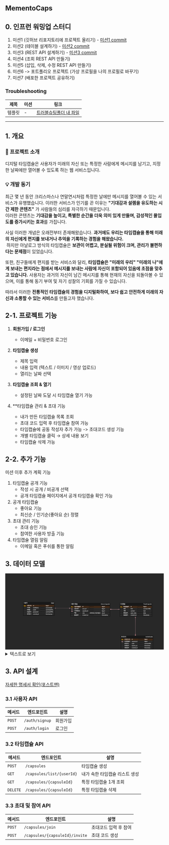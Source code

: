 ## MementoCaps
## 0. 인프런 워밍업 스터디
1. 미션1 (깃허브 리포지토리에 프로젝트 올리기) - [미션1 commit](https://github.com/bangtori/MementoCaps/commit/588df081eaba906b24d0d68896a6d7c7e4ecc135)
2. 미션2 (테이블 설계하기) - [미션2 commit](https://github.com/bangtori/MementoCaps/commit/d6212fff10a175fe9721ed6332a4f8465ac68054)
3. 미션3 (REST API 설계하기) - [미션3 commit](https://github.com/bangtori/MementoCaps/commit/18c9a69fe82bbed2bc01028064340102b738a40a)
4. 미션4 (조회 REST API 만들기)
5. 미션5 (삽입, 삭제, 수정 REST API 만들기)
6. 미션6 -> 포트폴리오 프로젝트 (가상 프로필을 나의 프로필로 바꾸기)
7. 미션7 (배포한 프로젝트 공유하기)

### Troubleshooting
| 제목  | 미션 | 링크                                                  |
|-----|----|-----------------------------------------------------|
| 템플릿 | -  | [트러블슈팅폴더 내 파일](./Troubleshooting_Docs/Example01.md) |


---

## 1. 개요
### 📌 프로젝트 소개
디지털 타임캡슐은 사용자가 미래의 자신 또는 특정한 사람에게 메시지를 남기고, 지정한 날짜에만 열어볼 수 있도록 하는 웹 서비스입니다.

### 💡 개발 동기
최근 몇 년 동안 크리스마스나 연말연시처럼 특정한 날에만 메시지를 열어볼 수 있는 서비스가 유행했습니다. 이러한 서비스가 인기를 끈 이유는 **"기대감과 설렘을 유도하는 시간 제한 콘텐츠"** 가 사람들의 심리를 자극하기 때문입니다.
<br>이러한 콘텐츠는 **기대감을 높이고, 특별한 순간을 더욱 의미 있게 만들며, 감성적인 몰입도를 증가시키는 효과**를 가집니다.

사실 이러한 개념은 오래전부터 존재해왔습니다. **과거에도 우리는 타임캡슐을 통해 미래의 자신에게 편지를 보내거나 추억을 기록하는 경험을 해왔습니다.
<br>** 하지만 아날로그 방식의 타임캡슐은 **보관이 어렵고, 분실될 위험이 크며, 관리가 불편하다는 문제점**이 있었습니다.

또한, 친구들에게 편지를 받는 서비스와 달리, **타임캡슐은 "미래의 우리" "미래의 나"에게 보내는 편지라는 점에서 메시지를 보내는 사람에 자신이 포함되어 있음에 초점을 맞추고 있습니다.** 사용자는 과거의 자신이 남긴 메시지를 통해 현재의 자신을 되돌아볼 수 있으며, 이를 통해 동기 부여 및 자기 성찰의 기회를 가질 수 있습니다.


따라서 이러한 **전통적인 타임캡슐의 경험을 디지털화하여, 보다 쉽고 안전하게 미래의 자신과 소통할 수 있는 서비스**를 만들고자 했습니다.

## 2-1. 프로젝트 기능
1. **회원가입 / 로그인**
    - 이메일 + 비밀번호 로그인
2. **타임캡슐 생성**
    - 제목 입력
    - 내용 입력 (텍스트 / 이미지 / 영상 업로드)
    - 열리는 날짜 선택

3. **타임캡슐 조회 & 열기**
    - 설정된 날짜 도달 시 타임캡슐 열기 가능

4. **타임캡슐 관리 & 초대 기능
    - 내가 만든 타임캡슐 목록 조회
    - 초대 코드 입력 후 타임캡슐 참여 가능
    - 타임캡슐에 공동 작성자 추가 가능 -> 초대코드 생성 기능
    - 개별 타임캡슐 클릭 → 상세 내용 보기
    - 타임캡슐 삭제 가능

## 2-2. 추가 기능
미션 이후 추가 계획 기능
1. 타임캡슐 공개 기능
    - 작성 시 공개 / 비공개 선택
    - 공개 타임캡슐 페이지에서 공개 타임캡슐 확인 가능
2. 공개 타임캡슐
    - 좋아요 기능
    - 최신순 / 인기순(좋아요 순) 정렬
3. 초대 관리 기능
    - 초대 승인 기능
    - 참여한 사용자 방출 기능
4. 타임캡슐 열림 알림
    - 이메일 혹은 푸쉬를 통한 알림

## 3. 데이터 모델

<img src="image/MementoCapsERD.png" >
<details>
<summary>텍스트로 보기</summary>
<div markdown="1">

```
User (사용자)
- id (PK)
- nickName
- email
- password
- created_at

TimeCapsule (타임캡슐)
- id (PK)
- title
- content 
- open_date (타임캡슐 열리는 날짜)
- created_at

User_Capsule (사용자-타임캡슐 관계 테이블)
- id (PK)
- user_id (FK)  # N:M 관계
- capsule_id (FK)  # N:M 관계
- role (OWNER / MEMBER)
- created_at

InviteCode (초대 코드)
- id (PK)
- capsule_id (FK)
- code (랜덤 초대 코드)
- expires_at (유효 기간)
- created_at
```
</div>
</details>

## 3. API 설계
[자세한 명세서 확인(포스트맨)](https://documenter.getpostman.com/view/20884237/2sAYk7TQQs)
### 3.1 사용자 API
| 메서드    | 엔드포인트          | 설명   | 
| ------ | -------------- | ---- | 
| `POST` | `/auth/signup` | 회원가입 |
| `POST` | `/auth/login`  | 로그인  |
### 3.2 타임캡슐 API
| 메서드    | 엔드포인트                     | 설명   | 
|--------|---------------------------| ---- | 
| `POST` | `/capsules`               | 타임캡슐 생성 |
| `GET` | `/capsules/list/{userId}` | 내가 속한 타임캡슐 리스트 생성|
| `GET` | `/capsules/{capsuleId}` | 특정 타임캡슐 1개 조회 |
| `DELETE` | `/capsules/{capsuleId}` | 특정 타임캡슐 삭제 |

### 3.3 초대 및 참여 API 
| 메서드    | 엔드포인트                          | 설명   | 
|--------|--------------------------------| ---- | 
| `POST` | `/capsules/join`               | 초대코드 입력 후 참여 |
| `POST` | `/capsules/{capsuleId}/invite` | 초대 코드 생성|
